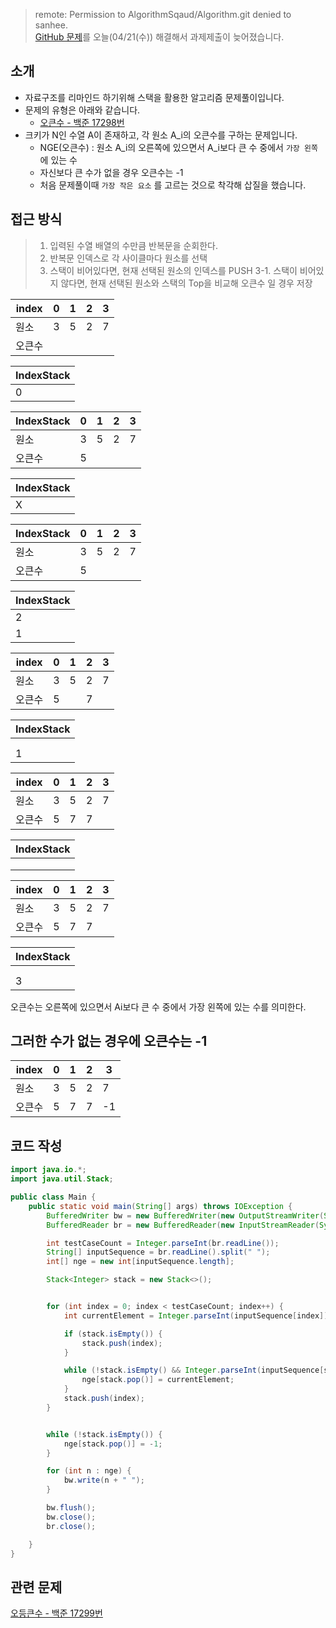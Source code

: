 > remote: Permission to AlgorithmSqaud/Algorithm.git denied to sanhee. <BR>
> [GitHub 문제](https://recoveryman.tistory.com/392)를 오늘(04/21(수)) 해결해서 과제제출이 늦어졌습니다. 

## 소개

- 자료구조를 리마인드 하기위해 스택을 활용한 알고리즘 문제풀이입니다.
- 문제의 유형은 아래와 같습니다.
  - [오큰수 - 백준 17298번](https://www.acmicpc.net/problem/17298)
- 크키가 N인 수열 A이 존재하고, 각 원소 A_i의 오큰수를 구하는 문제입니다.
  - NGE(오큰수) : 원소 A_i의 오른쪽에 있으면서 A_i보다 큰 수 중에서 `가장 왼쪽`에 있는 수
  - 자신보다 큰 수가 없을 경우 오큰수는 -1
  - 처음 문제풀이때 `가장 작은 요소` 를 고르는 것으로 착각해 삽질을 했습니다.

## 접근 방식

> 1. 입력된 수열 배열의 수만큼 반복문을 순회한다.
> 2. 반복문 인덱스로 각 사이클마다 원소를 선택
> 3. 스택이 비어있다면, 현재 선택된 원소의 인덱스를 PUSH
> 3-1. 스택이 비어있지 않다면, 현재 선택된 원소와 스택의 Top을 비교해 오큰수 일 경우 저장


| index  | 0    | 1    | 2    | 3    |
| ------ | ---- | ---- | ---- | ---- |
| 원소   | 3    | 5    | 2    | 7    |
| 오큰수 |      |      |      |      |



| IndexStack |
| ----- |
| 0     |



| IndexStack  | 0    | 1    | 2    | 3    |
| ------ | ---- | ---- | ---- | ---- |
| 원소   | 3    | 5    | 2    | 7    |
| 오큰수 | 5    |      |      |      |



| IndexStack |
| ----- |
| X     |



| IndexStack  | 0    | 1    | 2    | 3    |
| ------ | ---- | ---- | ---- | ---- |
| 원소   | 3    | 5    | 2    | 7    |
| 오큰수 | 5    |      |      |      |



| IndexStack |
| ----- |
| 2     |
| 1     |



| index  | 0    | 1    | 2    | 3    |
| ------ | ---- | ---- | ---- | ---- |
| 원소   | 3    | 5    | 2    | 7    |
| 오큰수 | 5    |      | 7    |      |



| IndexStack |
| ----- |
|       |
|       |
| 1     |





| index  | 0    | 1    | 2    | 3    |
| ------ | ---- | ---- | ---- | ---- |
| 원소   | 3    | 5    | 2    | 7    |
| 오큰수 | 5    | 7    | 7    |      |



| IndexStack |
| ----- |
|       |
|       |
|       |



| index  | 0    | 1    | 2    | 3    |
| ------ | ---- | ---- | ---- | ---- |
| 원소   | 3    | 5    | 2    | 7    |
| 오큰수 | 5    | 7    | 7    |      |



| IndexStack |
| ----- |
|       |
|       |
| 3     |



오큰수는 오른쪽에 있으면서 Ai보다 큰 수 중에서 가장 왼쪽에 있는 수를 의미한다. 

## 그러한 수가 없는 경우에 오큰수는  -1

| index  | 0    | 1    | 2    | 3    |
| ------ | ---- | ---- | ---- | ---- |
| 원소   | 3    | 5    | 2    | 7    |
| 오큰수 | 5    | 7    | 7    | -1   |



## 코드 작성

```java
import java.io.*;
import java.util.Stack;

public class Main {
    public static void main(String[] args) throws IOException {
        BufferedWriter bw = new BufferedWriter(new OutputStreamWriter(System.out));
        BufferedReader br = new BufferedReader(new InputStreamReader(System.in));

        int testCaseCount = Integer.parseInt(br.readLine());
        String[] inputSequence = br.readLine().split(" ");
        int[] nge = new int[inputSequence.length];

        Stack<Integer> stack = new Stack<>();


        for (int index = 0; index < testCaseCount; index++) {
            int currentElement = Integer.parseInt(inputSequence[index]);

            if (stack.isEmpty()) {
                stack.push(index);
            }

            while (!stack.isEmpty() && Integer.parseInt(inputSequence[stack.peek()]) < currentElement){
                nge[stack.pop()] = currentElement;
            }
            stack.push(index);
        }


        while (!stack.isEmpty()) {
            nge[stack.pop()] = -1;
        }

        for (int n : nge) {
            bw.write(n + " ");
        }

        bw.flush();
        bw.close();
        br.close();

    }
}
```



## 관련 문제

[오등큰수 - 백준 17299번](https://www.acmicpc.net/problem/17299)




